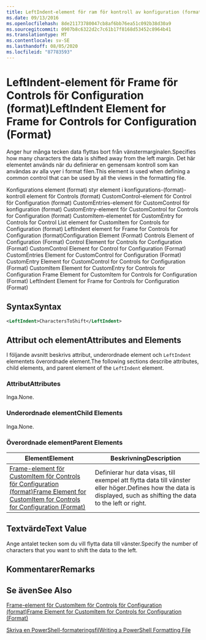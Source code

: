 ```yaml
---
title: LeftIndent-element för ram för kontroll av konfiguration (format) | Microsoft Docs
ms.date: 09/13/2016
ms.openlocfilehash: 8de21173780047cb8af6bb76ea51c092b38d30a9
ms.sourcegitcommit: 0907b8c6322d2c7c61b17f8168d53452c8964b41
ms.translationtype: MT
ms.contentlocale: sv-SE
ms.lasthandoff: 08/05/2020
ms.locfileid: "87783593"
---
```

# <a name="leftindent-element-for-frame-for-controls-for-configuration-format"></a><span data-ttu-id="1e58b-102">LeftIndent-element för Frame för Controls för Configuration (format)</span><span class="sxs-lookup"><span data-stu-id="1e58b-102">LeftIndent Element for Frame for Controls for Configuration (Format)</span></span>

<span data-ttu-id="1e58b-103">Anger hur många tecken data flyttas bort från vänstermarginalen.</span><span class="sxs-lookup"><span data-stu-id="1e58b-103">Specifies how many characters the data is shifted away from the left margin.</span></span> <span data-ttu-id="1e58b-104">Det här elementet används när du definierar en gemensam kontroll som kan användas av alla vyer i format filen.</span><span class="sxs-lookup"><span data-stu-id="1e58b-104">This element is used when defining a common control that can be used by all the views in the formatting file.</span></span>

<span data-ttu-id="1e58b-105">Konfigurations element (format) styr element i konfigurations-(format)-kontroll element för Controls (format) CustomControl-element för Control för Configuration (format) CustomEntries-element för CustomControl för konfiguration (format) CustomEntry-element för CustomControl for Controls for Configuration (format) CustomItem-elementet för CustomEntry for Controls for Control List element for CustomItem for Controls for Configuration (format) LeftIndent element for Frame for Controls for Configuration (format)</span><span class="sxs-lookup"><span data-stu-id="1e58b-105">Configuration Element (Format) Controls Element of Configuration (Format) Control Element for Controls for Configuration (Format) CustomControl Element for Control for Configuration (Format) CustomEntries Element for CustomControl for Configuration (Format) CustomEntry Element for CustomControl for Controls for Configuration (Format) CustomItem Element for CustomEntry for Controls for Configuration Frame Element for CustomItem for Controls for Configuration (Format) LeftIndent Element for Frame for Controls for Configuration (Format)</span></span>

## <a name="syntax"></a><span data-ttu-id="1e58b-106">Syntax</span><span class="sxs-lookup"><span data-stu-id="1e58b-106">Syntax</span></span>

```xml
<LeftIndent>CharactersToShift</LeftIndent>
```

## <a name="attributes-and-elements"></a><span data-ttu-id="1e58b-107">Attribut och element</span><span class="sxs-lookup"><span data-stu-id="1e58b-107">Attributes and Elements</span></span>

<span data-ttu-id="1e58b-108">I följande avsnitt beskrivs attribut, underordnade element och `LeftIndent` elementets överordnade element.</span><span class="sxs-lookup"><span data-stu-id="1e58b-108">The following sections describe attributes, child elements, and parent element of the `LeftIndent` element.</span></span>

### <a name="attributes"></a><span data-ttu-id="1e58b-109">Attribut</span><span class="sxs-lookup"><span data-stu-id="1e58b-109">Attributes</span></span>

<span data-ttu-id="1e58b-110">Inga.</span><span class="sxs-lookup"><span data-stu-id="1e58b-110">None.</span></span>

### <a name="child-elements"></a><span data-ttu-id="1e58b-111">Underordnade element</span><span class="sxs-lookup"><span data-stu-id="1e58b-111">Child Elements</span></span>

<span data-ttu-id="1e58b-112">Inga.</span><span class="sxs-lookup"><span data-stu-id="1e58b-112">None.</span></span>

### <a name="parent-elements"></a><span data-ttu-id="1e58b-113">Överordnade element</span><span class="sxs-lookup"><span data-stu-id="1e58b-113">Parent Elements</span></span>

|<span data-ttu-id="1e58b-114">Element</span><span class="sxs-lookup"><span data-stu-id="1e58b-114">Element</span></span>|<span data-ttu-id="1e58b-115">Beskrivning</span><span class="sxs-lookup"><span data-stu-id="1e58b-115">Description</span></span>|
|-------------|-----------------|
|[<span data-ttu-id="1e58b-116">Frame-element för CustomItem för Controls för Configuration (format)</span><span class="sxs-lookup"><span data-stu-id="1e58b-116">Frame Element for CustomItem for Controls for Configuration (Format)</span></span>](./frame-element-for-customitem-for-controls-for-configuration-format.md)|<span data-ttu-id="1e58b-117">Definierar hur data visas, till exempel att flytta data till vänster eller höger.</span><span class="sxs-lookup"><span data-stu-id="1e58b-117">Defines how the data is displayed, such as shifting the data to the left or right.</span></span>|

## <a name="text-value"></a><span data-ttu-id="1e58b-118">Textvärde</span><span class="sxs-lookup"><span data-stu-id="1e58b-118">Text Value</span></span>

<span data-ttu-id="1e58b-119">Ange antalet tecken som du vill flytta data till vänster.</span><span class="sxs-lookup"><span data-stu-id="1e58b-119">Specify the number of characters that you want to shift the data to the left.</span></span>

## <a name="remarks"></a><span data-ttu-id="1e58b-120">Kommentarer</span><span class="sxs-lookup"><span data-stu-id="1e58b-120">Remarks</span></span>

## <a name="see-also"></a><span data-ttu-id="1e58b-121">Se även</span><span class="sxs-lookup"><span data-stu-id="1e58b-121">See Also</span></span>

[<span data-ttu-id="1e58b-122">Frame-element för CustomItem för Controls för Configuration (format)</span><span class="sxs-lookup"><span data-stu-id="1e58b-122">Frame Element for CustomItem for Controls for Configuration (Format)</span></span>](./frame-element-for-customitem-for-controls-for-configuration-format.md)

[<span data-ttu-id="1e58b-123">Skriva en PowerShell-formateringsfil</span><span class="sxs-lookup"><span data-stu-id="1e58b-123">Writing a PowerShell Formatting File</span></span>](./writing-a-powershell-formatting-file.md)
